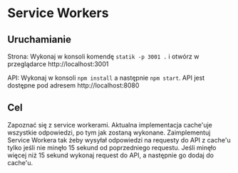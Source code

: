 # Service Workers

## Uruchamianie

Strona:
Wykonaj w konsoli komendę `statik -p 3001 .` i otwórz w przeglądarce http://localhost:3001

API:
Wykonaj w konsoli `npm install` a następnie `npm start`. API jest dostępne pod adresem http://localhost:8080

## Cel

Zapoznać się z service workerami.
Aktualna implementacja cache'uje wszystkie odpowiedzi, po tym jak zostaną wykonane.
Zaimplementuj Service Workera tak żeby wysyłał odpowiedzi na requesty do API z cache'u tylko jeśli nie minęło 15 sekund od poprzedniego requestu.
Jeśli minęło więcej niż 15 sekund wykonaj request do API, a następnie go dodaj do cache'u.

